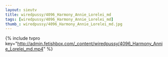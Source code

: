 ```yaml
--- 
layout: sieutv
title: wiredpussy/4096_Harmony_Annie_Lorelei_md
tags: [wiredpussy/4096_Harmony_Annie_Lorelei_md]
thumb_: wiredpussy/4096_Harmony_Annie_Lorelei_md.jpg
---
```

{% include tvpro key="http://admin.fetishbox.com/_content/wiredpussy/4096_Harmony_Annie_Lorelei_md.mp4" %} 
